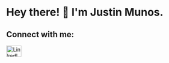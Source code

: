 <!DOCTYPE html>
<html lang="en">
<head>
    <meta charset="UTF-8">
    <meta name="viewport" content="width=device-width, initial-scale=1.0">
</head>
<body>

<h1>Hey there! 👋 I'm Justin Munos.</h1>

<h2>Connect with me:</h2>
<a href="https://www.linkedin.com/in/justinmunos/"><img src="https://raw.githubusercontent.com/rahuldkjain/github-profile-readme-generator/master/src/images/icons/Social/linked-in-alt.svg" alt="LinkedIn" height="30" width="40"></a>

</body>
</html>
